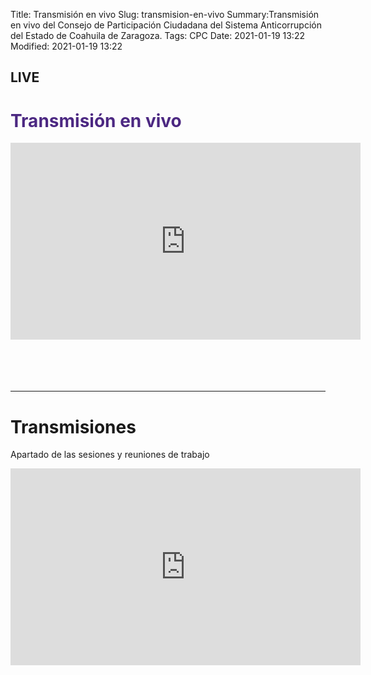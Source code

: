 Title: Transmisión en vivo
Slug: transmision-en-vivo
Summary:Transmisión en vivo del Consejo de Participación Ciudadana del Sistema Anticorrupción del Estado de Coahuila de Zaragoza.
Tags: CPC
Date: 2021-01-19 13:22
Modified: 2021-01-19 13:22

<link rel="stylesheet" href="https://cdn.jsdelivr.net/npm/bootstrap-icons@1.3.0/font/bootstrap-icons.css">

<h2> <i class="bi bi-broadcast" style="font-size: 3rem; color: red;"></i> LIVE</h2>


 <div id="que-es" class="contenedor-horizontal que-es-el-sea clearfix">
        <div class="que-es">
            <h1 style="color: #4c2882;">Transmisión en vivo</h1>
            <p></p>
          <!--  <div class="embed-responsive embed-responsive-16by9">
                <iframe width="560" height="315" src="https://www.youtube.com/embed/live_stream?channel=UCFkS9rrWcnKCOFkaUydx4Qg" frameborder="0" allow="accelerometer; autoplay; encrypted-media; gyroscope; picture-in-picture" allowfullscreen></iframe>
            </div>-->
            <div class="embed-responsive embed-responsive-16by9">
                <iframe width="560" height="315" src="https://www.youtube.com/embed/live_stream?channel=UCgzKc9c1F9ntPAi34XNfy4A" frameborder="0" allow="accelerometer; autoplay; encrypted-media; gyroscope; picture-in-picture" allowfullscreen></iframe>
            </div><br><br><br><br>
    </div>



_________________________





<div id="que-es" class="contenedor-horizontal que-es-el-sea clearfix">
        <div class="que-es">
            <h1 style="color: ">Transmisiones</h1>
            <p>Apartado de las sesiones y reuniones de trabajo</p>
            <div class="embed-responsive embed-responsive-16by9">
                <iframe width="560" height="315" src="https://www.youtube.com/embed/videoseries?list=PLDdlhleuW9zcJDFTCt7ddyI-7r_Ech7YK" frameborder="0" allow="accelerometer; autoplay; encrypted-media; gyroscope; picture-in-picture" allowfullscreen></iframe>
            </div>
        </div>
    </div><br>